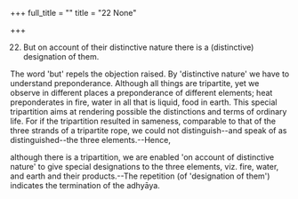 +++
full_title = ""
title = "22 None"

+++


22. But on account of their distinctive nature there is a (distinctive) designation of them.

The word 'but' repels the objection raised. By 'distinctive nature' we have to understand preponderance. Although all things are tripartite, yet we observe in different places a preponderance of different elements; heat preponderates in fire, water in all that is liquid, food in earth. This special tripartition aims at rendering possible the distinctions and terms of ordinary life. For if the tripartition resulted in sameness, comparable to that of the three strands of a tripartite rope, we could not distinguish--and speak of as distinguished--the three elements.--Hence,

although there is a tripartition, we are enabled 'on account of distinctive nature' to give special designations to the three elements, viz. fire, water, and earth and their products.--The repetition (of 'designation of them') indicates the termination of the adhyāya.

